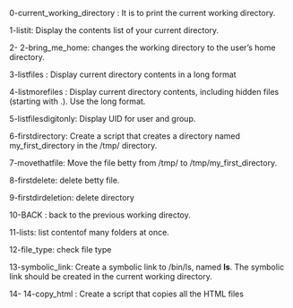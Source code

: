  0-current_working_directory : It is to print the current working directory.
 
 1-listit: Display the contents list of your current directory.

 2- 2-bring_me_home:   changes the working directory to the user’s home directory.

 3-listfiles : Display current directory contents in a long format

 4-listmorefiles : Display current directory contents, including hidden files (starting with .). Use the long format.

 5-listfilesdigitonly: Display UID for user and group.

 6-firstdirectory: Create a script that creates a directory named my_first_directory in the /tmp/ directory.

 7-movethatfile: Move the file betty from /tmp/ to /tmp/my_first_directory.

 8-firstdelete: delete betty file.

 9-firstdirdeletion: delete directory
 
 10-BACK : back to the previous working directoy.

 11-lists: list contentof many folders at once.

 12-file_type:  check file type

 13-symbolic_link:  Create a symbolic link to /bin/ls, named __ls__. The symbolic link should be created in the current working directory.

 14- 14-copy_html : Create a script that copies all the HTML files
